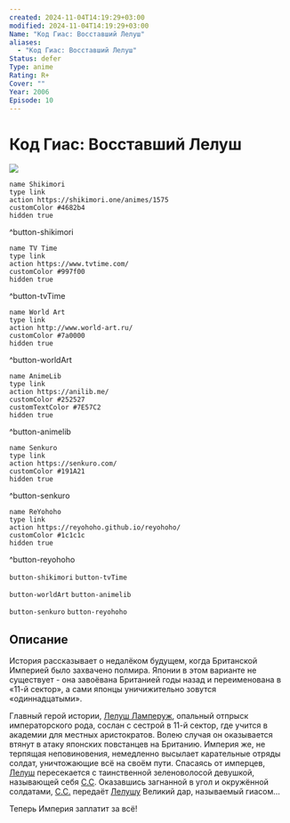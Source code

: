 ```yaml
---
created: 2024-11-04T14:19:29+03:00
modified: 2024-11-04T14:19:29+03:00
Name: "Код Гиас: Восставший Лелуш"
aliases:
  - "Код Гиас: Восставший Лелуш"
Status: defer
Type: anime
Rating: R+
Cover: ""
Year: 2006
Episode: 10
---
```


# Код Гиас: Восставший Лелуш

![](https://nyaa.shikimori.one/uploads/poster/animes/1575/c1576bdcddd81781d600266245906989.jpeg)

```button
name Shikimori
type link
action https://shikimori.one/animes/1575
customColor #4682b4
hidden true
```
^button-shikimori

```button
name TV Time
type link
action https://www.tvtime.com/
customColor #997f00
hidden true
```
^button-tvTime

```button
name World Art
type link
action http://www.world-art.ru/
customColor #7a0000
hidden true
```
^button-worldArt

```button
name AnimeLib
type link
action https://anilib.me/
customColor #252527
customTextColor #7E57C2
hidden true
```
^button-animelib

```button
name Senkuro
type link
action https://senkuro.com/
customColor #191A21
hidden true
```
^button-senkuro

```button
name ReYohoho
type link
action https://reyohoho.github.io/reyohoho/
customColor #1c1c1c
hidden true
```
^button-reyohoho

`button-shikimori` `button-tvTime`

`button-worldArt` `button-animelib`

`button-senkuro` `button-reyohoho`

## Описание

История рассказывает о недалёком будущем, когда Британской Империей было захвачено полмира. Японии в этом варианте не существует - она завоёвана Британией годы назад и переименована в «11-й сектор», а сами японцы уничижительно зовутся «одиннадцатыми».

Главный герой истории, [Лелуш Ламперуж](https://shikimori.one/characters/417-lelouch-lamperouge), опальный отпрыск императорского рода, сослан с сестрой в 11-й сектор, где учится в академии для местных аристократов. Волею случая он оказывается втянут в атаку японских повстанцев на Британию. Империя же, не терпящая неповиновения, немедленно высылает карательные отряды солдат, уничтожающие всё на своём пути. Спасаясь от имперцев, [Лелуш](https://shikimori.one/characters/417-lelouch-lamperouge) пересекается с таинственной зеленоволосой девушкой, называющей себя [С.С](https://shikimori.one/characters/1111-c-c). Оказавшись загнанной в угол и окружённой солдатами, [С.С.](https://shikimori.one/characters/1111-c-c) передаёт [Лелушу](https://shikimori.one/characters/417-lelouch-lamperouge) Великий дар, называемый гиасом...

Теперь Империя заплатит за всё!
